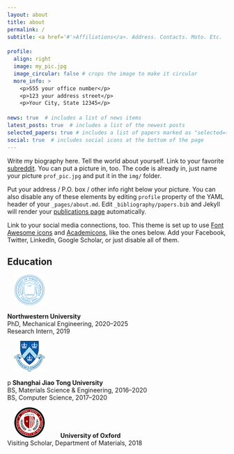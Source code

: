 ```yaml
---
layout: about
title: about
permalink: /
subtitle: <a href='#'>Affiliations</a>. Address. Contacts. Moto. Etc.

profile:
  align: right
  image: my_pic.jpg
  image_circular: false # crops the image to make it circular
  more_info: >
    <p>555 your office number</p>
    <p>123 your address street</p>
    <p>Your City, State 12345</p>

news: true  # includes a list of news items
latest_posts: true  # includes a list of the newest posts
selected_papers: true # includes a list of papers marked as "selected={true}"
social: true  # includes social icons at the bottom of the page
---
```


Write my biography here. Tell the world about yourself. Link to your favorite [subreddit](http://reddit.com). You can put a picture in, too. The code is already in, just name your picture `prof_pic.jpg` and put it in the `img/` folder.

Put your address / P.O. box / other info right below your picture. You can also disable any of these elements by editing `profile` property of the YAML header of your `_pages/about.md`. Edit `_bibliography/papers.bib` and Jekyll will render your [publications page](/al-folio/publications/) automatically.

Link to your social media connections, too. This theme is set up to use [Font Awesome icons](http://fortawesome.github.io/Font-Awesome/) and [Academicons](https://jpswalsh.github.io/academicons/), like the ones below. Add your Facebook, Twitter, LinkedIn, Google Scholar, or just disable all of them.

<style>
  .eduimg {margin: 0px 32px 0px 16px;}
</style>

<div class="education">
<h2>Education</h2>


<img class="eduimg" src="assets/img/unc_logo.png" width="70" height="70" >


<p overflow: hidden; white-space: nowrap;> <b> Northwestern University </b><br> PhD, Mechanical Engineering, 2020–2025 <br>Research Intern, 2019 </p>



<img class="eduimg" src="assets/img/columbia_logo.png" width="70" height="70">

p<b> Shanghai Jiao Tong University </b><br> BS, Materials Science &amp; Engineering, 2016–2020<br>BS, Computer Science, 2017–2020 </p>


<img class="eduimg" src="assets/img/stony_logo.png" width="70" height="70">
<span> <b> University of Oxford </b><br> Visiting Scholar, Department of Materials, 2018 </span>

</div>
